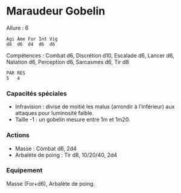 # Maraudeur Gobelin

Allure : 6

	Agi	Âme	For	Int	Vig
	d8	d6	d4	d6	d6

Compétences : Combat d6, Discrétion d10, Escalade d6, Lancer d6, Natation d6, Perception d6, Sarcasmes d6, Tir d8

	PAR	RES
	5	4

### Capacités spéciales
- Infravision : divise de moitié les malus (arrondir à l’inférieur) aux attaques pour luminosité faible.
- Taille -1 : un gobelin mesure entre 1m et 1m20.

### Actions
- Masse : Combat d6, 2d4
- Arbalète de poing : Tir d8, 10/20/40, 2d4

### Equipement
Masse (For+d6), Arbalète de poing.

